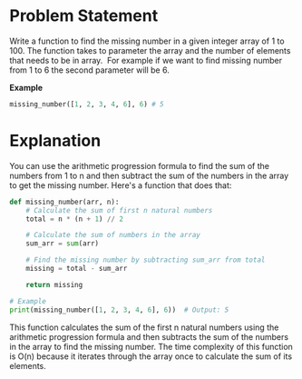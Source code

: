 # Problem Statement

Write a function to find the missing number in a given integer array of 1 to 100. The function takes to parameter the array and the number of elements that needs to be in array.  For example if we want to find missing number from 1 to 6 the second parameter will be 6.

**Example**

```python
missing_number([1, 2, 3, 4, 6], 6) # 5
```

# Explanation

You can use the arithmetic progression formula to find the sum of the numbers from 1 to n and then subtract the sum of the numbers in the array to get the missing number. Here's a function that does that:

```python
def missing_number(arr, n):
	# Calculate the sum of first n natural numbers
    total = n * (n + 1) // 2

    # Calculate the sum of numbers in the array
    sum_arr = sum(arr)

    # Find the missing number by subtracting sum_arr from total
    missing = total - sum_arr

    return missing

# Example
print(missing_number([1, 2, 3, 4, 6], 6))  # Output: 5
```

This function calculates the sum of the first n natural numbers using the arithmetic progression formula and then subtracts the sum of the numbers in the array to find the missing number. The time complexity of this function is O(n) because it iterates through the array once to calculate the sum of its elements.
